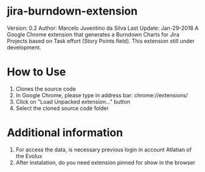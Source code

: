 # jira-burndown-extension
Version: 0.2
Author: Marcelo Juventino da Silva
Last Update: Jan-29-2018
A Google Chrome extension that generates a Burndown Charts for Jira Projects based on Task effort (Story Points field).
This extension still under development.

# How to Use

1. Clones the source code
2. In Google Chrome, please type in address bar: chrome://extensions/
3. Click on "Load Unpacked extension..." button
4. Select the cloned source code folder

# Additional information

1. For access the data, is necessary previous login in account Atlatian of the Evolux
2. After instalation, do you need extension pinned for show in the browser
